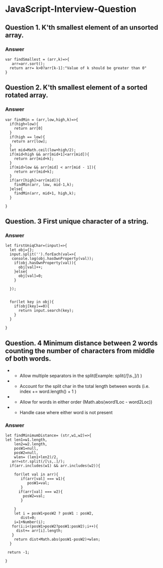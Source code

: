 # JavaScript-Interview-Question

## Question 1. K'th smallest element of an unsorted array. 

### Answer 
```
var findSmallest = (arr,k)=>{
   arr=arr.sort();
  return arr= k>0?arr[k-1]:"Value of k should be greater than 0"
}
```
## Question 2. K'th smallest element of a sorted rotated array.
### Answer 
```
var findMin = (arr,low,high,k)=>{
  if(high<low){
    return arr[0]
  }
  if(high == low){
   return arr[low];
  }
  let mid=Math.ceil(low+high/2);
  if(mid<high && arr[mid+1]<arr[mid]){
    return arr[mid+k];
  }
  if(mid>low && arr[mid] < arr[mid - 1]){
    return arr[mid+k];
  }
  if(arr[high]>arr[mid]){
    findMin(arr, low, mid-1,k);
  }else{
    findMin(arr, mid+1, high,k);
  }
  
}
```
## Question. 3 First unique character of a string.

### Answer 
```
let firstUniqChar=(input)=>{
  let obj={};
  input.split('').forEach(val=>{
   console.log(obj.hasOwnProperty(val));
    if(obj.hasOwnProperty(val)){
      obj[val]++;
    }else{
      obj[val]=0;
    }
    
  });
  
  
  for(let key in obj){
    if(obj[key]==0){
      return input.search(key);
    }
  }
  
}
```
## Question. 4 Minimum distance between 2 words counting the number of characters from middle of both words.
  - * Allow multiple separators in the split(Example: split(/[\s.,]/) )
  - *  Account for the split char in the total length between words (i.e. index += word.length() + 1 )
  - *  Allow for words in either order (Math.abs(word1Loc - word2Loc))
  - *  Handle case where either word is not present
### Answer
```
let findMinimumDistance= (str,w1,w2)=>{
let len1=w1.length,
    len2=w2.length,
    posW1=null,
    posW2=null,
    wlen= (len1+len2)/2,
   arr=str.split(/[\s,.]/);
  if(arr.includes(w1) && arr.includes(w2)){
    
    for(let val in arr){
       if(arr[val] === w1){
          posW1=val; 
       }
      if(arr[val] === w2){
        posW2=val;
       }
  
    }
    let i = posW1<posW2 ? posW1 : posW2,
       dist=0;
    i=1+Number(i);
   for(i;i<(posW1>posW2?posW1:posW2);i++){
     dist+= arr[i].length;
   } 
    return dist+Math.abs(posW1-posW2)+wlen;
  }

 return -1;
    
}
```
